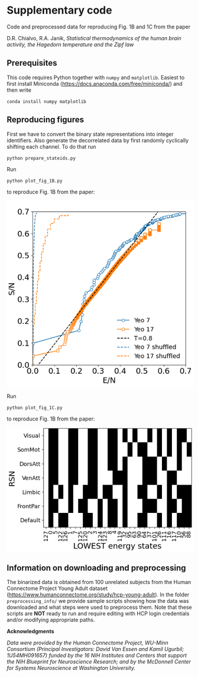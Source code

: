 # Supplementary code 

Code and preprocessed data for reproducing Fig. 1B and 1C from the paper 

D.R. Chialvo, R.A. Janik, *Statistical thermodynamics of the human brain activity, the Hagedorn temperature and the Zipf law*


## Prerequisites

This code requires Python together with `numpy` and `matplotlib`. 
Easiest to first install Miniconda (https://docs.anaconda.com/free/miniconda/) and then write
```
conda install numpy matplotlib
```

## Reproducing figures

First we have to convert the binary state representations into integer identifiers. Also generate the decorrelated data by first randomly cyclically shifting each channel. To do that run
```
python prepare_stateids.py
```
Run
```
python plot_fig_1B.py
```
to reproduce Fig. 1B from the paper:

![Fig. 1B](img/fig_1B.png)

Run
```
python plot_fig_1C.py
```
to reproduce Fig. 1B from the paper:

![Fig. 1C](img/fig_1C.png)


## Information on downloading and preprocessing

The binarized data is obtained from 100 unrelated subjects from the Human Connectome Project Young Adult dataset  (https://www.humanconnectome.org/study/hcp-young-adult).
In the folder `preprocessing_info/` we provide sample scripts showing how the data was downloaded and what steps were used to preprocess them. Note that these scripts are **NOT** ready to run and require editing with HCP login credentials and/or modifying appropriate paths.

**Acknowledgments**

*Data were provided by the Human Connectome Project, WU-Minn Consortium (Principal Investigators: David Van Essen and Kamil Ugurbil; 1U54MH091657) funded by the 16 NIH Institutes and Centers that support the NIH Blueprint for Neuroscience Research; and by the McDonnell Center for Systems Neuroscience at Washington University.*